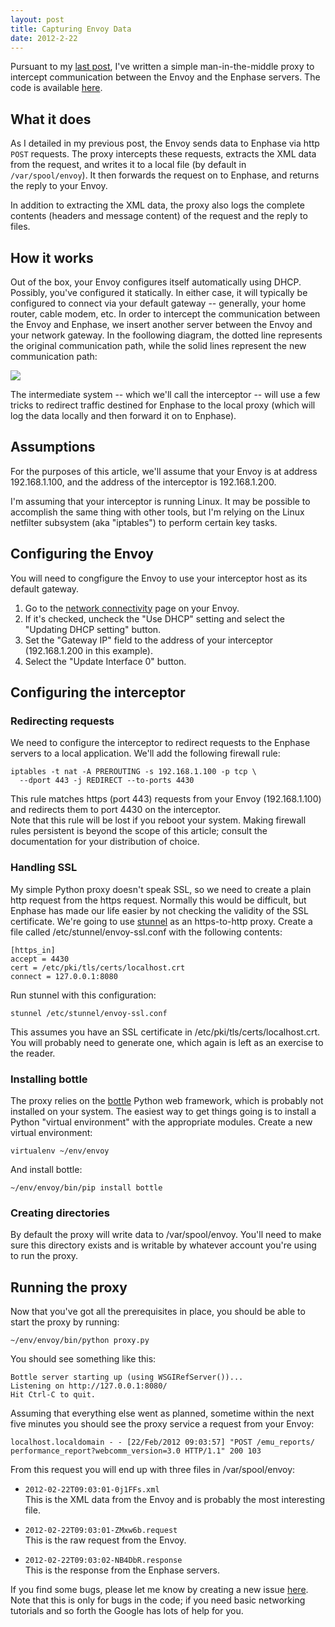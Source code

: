 ```yaml
---
layout: post
title: Capturing Envoy Data
date: 2012-2-22
---
```


Pursuant to my [last post][1], I've written a simple man-in-the-middle proxy to intercept communication between the Envoy and the Enphase servers. The code is available [here][2].  
  
## What it does
  
As I detailed in my previous post, the Envoy sends data to Enphase via http `POST` requests. The proxy intercepts these requests, extracts the XML data from the request, and writes it to a local file (by default in `/var/spool/envoy`). It then forwards the request on to Enphase, and returns the reply to your Envoy.  
  
In addition to extracting the XML data, the proxy also logs the complete contents (headers and message content) of the request and the reply to files.  

## How it works
  
Out of the box, your Envoy configures itself automatically using DHCP. Possibly, you've configured it statically. In either case, it will typically be configured to connect via your default gateway -- generally, your home router, cable modem, etc. In order to intercept the communication between the Envoy and Enphase, we insert another server between the Envoy and your network gateway. In the foollowing diagram, the dotted line represents the original communication path, while the solid lines represent the new communication path:  

[![][3]][4]

The intermediate system -- which we'll call the interceptor -- will use a few tricks to redirect traffic destined for Enphase to the local proxy (which will log the data locally and then forward it on to Enphase).  

## Assumptions

For the purposes of this article, we'll assume that your Envoy is at address 192.168.1.100, and the address of the interceptor is 192.168.1.200.  
  
I'm assuming that your interceptor is running Linux. It may be possible to accomplish the same thing with other tools, but I'm relying on the Linux netfilter subsystem (aka "iptables") to perform certain key tasks.  

## Configuring the Envoy

You will need to congfigure the Envoy to use your interceptor host as its default gateway.  

1. Go to the [network connectivity][5] page on your Envoy.
2. If it's checked, uncheck the "Use DHCP" setting and select the "Updating DHCP setting" button.
3. Set the "Gateway IP" field to the address of your interceptor (192.168.1.200 in this example).
4. Select the "Update Interface 0" button.

## Configuring the interceptor

### Redirecting requests

We need to configure the interceptor to redirect requests to the Enphase servers to a local application. We'll add the following firewall rule:  

    iptables -t nat -A PREROUTING -s 192.168.1.100 -p tcp \
      --dport 443 -j REDIRECT --to-ports 4430
    
This rule matches https (port 443) requests from your Envoy (192.168.1.100) and redirects them to port 4430 on the interceptor.  
Note that this rule will be lost if you reboot your system. Making firewall rules persistent is beyond the scope of this article; consult the documentation for your distribution of choice.  
  
### Handling SSL

My simple Python proxy doesn't speak SSL, so we need to create a plain http request from the https request. Normally this would be difficult, but Enphase has made our life easier by not checking the validity of the SSL certificate. We're going to use [stunnel][6] as an https-to-http proxy. Create a file called /etc/stunnel/envoy-ssl.conf with the following contents:  

    [https_in]
    accept = 4430
    cert = /etc/pki/tls/certs/localhost.crt
    connect = 127.0.0.1:8080
    
Run stunnel with this configuration:  
    
    stunnel /etc/stunnel/envoy-ssl.conf
 
This assumes you have an SSL certificate in /etc/pki/tls/certs/localhost.crt. You will probably need to generate one, which again is left as an exercise to the reader.  
  
### Installing bottle

The proxy relies on the [bottle][7] Python web framework, which is probably not installed on your system. The easiest way to get things going is to install a Python "virtual environment" with the appropriate modules. Create a new virtual environment:
    
    virtualenv ~/env/envoy
    
And install bottle:
    
    ~/env/envoy/bin/pip install bottle

### Creating directories

By default the proxy will write data to /var/spool/envoy. You'll need to make sure this directory exists and is writable by whatever account you're using to run the proxy.

## Running the proxy

Now that you've got all the prerequisites in place, you should be able to start the proxy by running:
    
    ~/env/envoy/bin/python proxy.py
    
You should see something like this:
    
    Bottle server starting up (using WSGIRefServer())...
    Listening on http://127.0.0.1:8080/
    Hit Ctrl-C to quit.

Assuming that everything else went as planned, sometime within the next five minutes you should see the proxy service a request from your Envoy:

    localhost.localdomain - - [22/Feb/2012 09:03:57] "POST /emu_reports/
    performance_report?webcomm_version=3.0 HTTP/1.1" 200 103
    
From this request you will end up with three files in /var/spool/envoy:

- `2012-02-22T09:03:01-0j1FFs.xml`  
  This is the XML data from the Envoy and is probably the most interesting file.

- `2012-02-22T09:03:01-ZMxw6b.request`  
  This is the raw request from the Envoy.

- `2012-02-22T09:03:02-NB4DbR.response`   
  This is the response from the Enphase servers.

If you find some bugs, please let me know by creating a new issue [here][8]. Note that this is only for bugs in the code; if you need basic networking tutorials and so forth the Google has lots of help for you.

[1]: http://blog.oddbit.com/2012/02/enphase-envoy-xml-data-format.html
[2]: https://github.com/larsks/envoy-tools
[3]: http://4.bp.blogspot.com/-pe4CDIiBmm4/T0TwAojvWwI/AAAAAAAABcw/KrgJigWlHys/s400/envoy.png
[4]: http://4.bp.blogspot.com/-pe4CDIiBmm4/T0TwAojvWwI/AAAAAAAABcw/KrgJigWlHys/s1600/envoy.png
[5]: http://192.168.1.100/admin/lib/network_display?locale=en
[6]: http://www.stunnel.org/
[7]: http://bottlepy.org/
[8]: https://github.com/larsks/envoy-tools/issues

